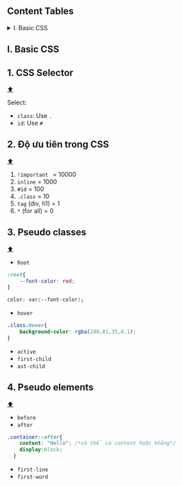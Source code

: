 ## Content Tables

<details>
  <summary>I. Basic CSS</summary>

 - [1. CSS Selector](#1-css-selector)
 - [2. Độ ưu tiên trong CSS](#2-độ-ưu-tiên-trong-css)
 - [3. Pseudo classes](#3-pseudo-classes)
 - [4. Pseudo elements](#4-pseudo-elements)
</details>

## I. Basic CSS
## 1. CSS Selector
[:arrow_up:](#content-tables)

Select:
- `class`: Use `.`
- `id`: Use `#`


## 2. Độ ưu tiên trong CSS
  [:arrow_up:](#content-tables)
1. `!important ` = 10000
  2. `inline` = 1000
  3. `#id` = 100
  4. `.class` = 10
  5. `tag` (div, h1) = 1
  6. `*` (for all) = 0


## 3. Pseudo classes
  [:arrow_up:](#content-tables)
  
- `Root`

```css
:root{
    --font-color: red;
}
```

```css
color: var(--font-color);
```

- `hover`

```css
.class:hover{
    background-color: rgba(240,81,35,0.1);
}
```
  
- `active`
- `first-child`
- `ast-child`

## 4. Pseudo elements
  [:arrow_up:](#content-tables)
- `before`
- `after`

```css
.container::after{
    content: "Hello"; /*có thể có content hoặc không*/
    display:block;
  }
```
  
- `first-line`
- `first-word`


